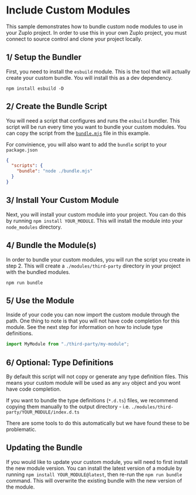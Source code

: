 # Include Custom Modules

This sample demonstrates how to bundle custom node modules to use in your Zuplo project. In order to use this in your own Zuplo project, you must connect to source control and clone your project locally.

## 1/ Setup the Bundler

First, you need to install the `esbuild` module. This is the tool that will actually create your custom bundle. You will install this as a dev dependency.

```
npm install esbuild -D
```

## 2/ Create the Bundle Script

You will need a script that configures and runs the `esbuild` bundler. This script will be run every time you want to bundle your custom modules. You can copy the script from the [`bundle.mjs`](./bundle.mjs) file in this example.

For convinience, you will also want to add the `bundle` script to your `package.json`

```json
{
  "scripts": {
    "bundle": "node ./bundle.mjs"
  }
}
```

## 3/ Install Your Custom Module

Next, you will install your custom module into your project. You can do this by running `npm install YOUR_MODULE`. This will install the module into your `node_modules` directory.

## 4/ Bundle the Module(s)

In order to bundle your custom modules, you will run the script you create in step 2. This will create a `./modules/third-party` directory in your project with the bundled modules.

```
npm run bundle
```

## 5/ Use the Module

Inside of your code you can now import the custom module through the path. One thing to note is that you will not have code completion for this module. See the next step for information on how to include type definitions.

```ts
import MyModule from "./third-party/my-module";
```

## 6/ Optional: Type Definitions

By default this script will not copy or generate any type definition files. This means your custom module will be used as any `any` object and you wont have code completion.

If you want to bundle the type definitions (`*.d.ts`) files, we recommend copying them manually to the output directory - i.e. `./modules/third-party/YOUR_MODULE/index.d.ts`

There are some tools to do this automatically but we have found these to be problematic.

## Updating the Bundle

If you would like to update your custom module, you will need to first install the new module version. You can install the latest version of a module by running `npm install YOUR_MODULE@latest`, then re-run the `npm run bundle` command. This will overwrite the existing bundle with the new version of the module.

